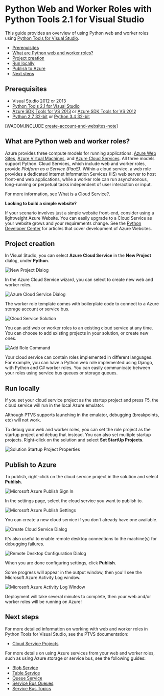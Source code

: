 <properties linkid="develop-python-cloud-services-with-ptvs" urlDisplayName="Python Web and Worker Roles with Python Tools 2.1 for Visual Studio" pageTitle="Python Web and Worker Roles with Python Tools 2.1 for Visual Studio" metaKeywords="Azure python, web role, worker role, PTVS, cloud service" description="Overview of using Python Tools for Visual Studio to create Azure cloud services including web roles and worker roles." metaCanonical="" services="" documentationCenter="Python" title="Python Web and Worker Roles with Python Tools 2.1 for Visual Studio" authors="huvalo" solutions="" manager="" editor="" />

<tags ms.service="cloud-services" ms.workload="tbd" ms.tgt_pltfrm="na" ms.devlang="python" ms.topic="article" ms.date="10/10/2014" ms.author="huvalo"></tags>

# Python Web and Worker Roles with Python Tools 2.1 for Visual Studio

This guide provides an overview of using Python web and worker roles using [Python Tools for Visual Studio][Python Tools for Visual Studio].

-   [Prerequisites][Prerequisites]
-   [What are Python web and worker roles?][What are Python web and worker roles?]
-   [Project creation][Project creation]
-   [Run locally][Run locally]
-   [Publish to Azure][Publish to Azure]
-   [Next steps][Next steps]

## <a name="prerequisites"></a>Prerequisites

-   Visual Studio 2012 or 2013
-   [Python Tools 2.1 for Visual Studio][Python Tools 2.1 for Visual Studio]
-   [Azure SDK Tools for VS 2013][Azure SDK Tools for VS 2013] or [Azure SDK Tools for VS 2012][Azure SDK Tools for VS 2012]
-   [Python 2.7 32-bit][Python 2.7 32-bit] or [Python 3.4 32-bit][Python 3.4 32-bit]

[WACOM.INCLUDE [create-account-and-websites-note](../includes/create-account-and-websites-note.md)]

## <a name="what-are-python-web-and-worker-roles"></a>What are Python web and worker roles?

Azure provides three compute models for running applications: [Azure Web Sites][Azure Web Sites], [Azure Virtual Machines][Azure Virtual Machines], and [Azure Cloud Services][Azure Cloud Services]. All three models support Python. Cloud Services, which include web and worker roles, provide *Platform as a Service (PaaS)*. Within a cloud service, a web role provides a dedicated Internet Information Services (IIS) web server to host front-end web applications, while a worker role can run asynchronous, long-running or perpetual tasks independent of user interaction or input.

For more information, see [What is a Cloud Service?][What is a Cloud Service?].

<div class="dev-callout"><strong>Looking to build a simple website?</strong>
<p>If your scenario involves just a simple website front-end, consider using a lightweight Azure Website. You can easily upgrade to a Cloud Service as your website grows and your requirements change. See the <a href="/en-us/develop/python/">Python Developer Center</a> for articles that cover development of Azure Websites.</p>
</div>

## <a name="project-creation"></a>Project creation

In Visual Studio, you can select **Azure Cloud Service** in the **New Project** dialog, under **Python**.

![New Project Dialog][New Project Dialog]

In the Azure Cloud Service wizard, you can select to create new web and worker roles.

![Azure Cloud Service Dialog][Azure Cloud Service Dialog]

The worker role template comes with boilerplate code to connect to a Azure storage account or service bus.

![Cloud Service Solution][Cloud Service Solution]

You can add web or worker roles to an existing cloud service at any time. You can choose to add existing projects in your solution, or create new ones.

![Add Role Command][Add Role Command]

Your cloud service can contain roles implemented in different languages. For example, you can have a Python web role implemented using Django, with Python and C# worker roles. You can easily communicate between your roles using service bus queues or storage queues.

## <a name="run-locally"></a>Run locally

If you set your cloud service project as the startup project and press F5, the cloud service will run in the local Azure emulator.

Although PTVS supports launching in the emulator, debugging (breakpoints, etc) will not work.

To debug your web and worker roles, you can set the role project as the startup project and debug that instead. You can also set multiple startup projects. Right-click on the solution and select **Set StartUp Projects**.

![Solution Startup Project Properties][Solution Startup Project Properties]

## <a name="publish-to-azure"></a>Publish to Azure

To publish, right-click on the cloud service project in the solution and select **Publish**.

![Microsoft Azure Publish Sign In][Microsoft Azure Publish Sign In]

In the settings page, select the cloud service you want to publish to.

![Microsoft Azure Publish Settings][Microsoft Azure Publish Settings]

You can create a new cloud service if you don't already have one available.

![Create Cloud Service Dialog][Create Cloud Service Dialog]

It's also useful to enable remote desktop connections to the machine(s) for debugging failures.

![Remote Desktop Configuration Dialog][Remote Desktop Configuration Dialog]

When you are done configuring settings, click **Publish**.

Some progress will appear in the output window, then you'll see the Microsoft Azure Activity Log window.

![Microsoft Azure Activity Log Window][Microsoft Azure Activity Log Window]

Deployment will take several minutes to complete, then your web and/or worker roles will be running on Azure!

## <a name="next-steps"></a>Next steps

For more detailed information on working with web and worker roles in Python Tools for Visual Studio, see the PTVS documentation:

-   [Cloud Service Projects][Cloud Service Projects]

For more details on using Azure services from your web and worker roles, such as using Azure storage or service bus, see the following guides:

-   [Blob Service][Blob Service]
-   [Table Service][Table Service]
-   [Queue Service][Queue Service]
-   [Service Bus Queues][Service Bus Queues]
-   [Service Bus Topics][Service Bus Topics]

<!--Link references--> <!--External Link references-->

  [Python Tools for Visual Studio]: http://pytools.codeplex.com
  [Prerequisites]: #prerequisites
  [What are Python web and worker roles?]: #what-are-python-web-and-worker-roles
  [Project creation]: #project-creation
  [Run locally]: #run-locally
  [Publish to Azure]: #publish-to-azure
  [Next steps]: #next-steps
  [Python Tools 2.1 for Visual Studio]: http://go.microsoft.com/fwlink/?LinkId=517189
  [Azure SDK Tools for VS 2013]: http://go.microsoft.com/fwlink/?LinkId=323510
  [Azure SDK Tools for VS 2012]: http://go.microsoft.com/fwlink/?LinkId=323511
  [Python 2.7 32-bit]: http://go.microsoft.com/fwlink/?LinkId=517190
  [Python 3.4 32-bit]: http://go.microsoft.com/fwlink/?LinkId=517191
  [create-account-and-websites-note]: ../includes/create-account-and-websites-note.md
  [Azure Web Sites]: /en-us/documentation/articles/fundamentals-application-models/#WebSites
  [Azure Virtual Machines]: /en-us/documentation/articles/fundamentals-application-models/#VMachine
  [Azure Cloud Services]: /en-us/documentation/articles/fundamentals-application-models/#CloudServices
  [What is a Cloud Service?]: /en-us/manage/services/cloud-services/what-is-a-cloud-service/
  [Python Developer Center]: /en-us/develop/python/
  [New Project Dialog]: ./media/cloud-services-python-ptvs/new-project-cloud-service.png
  [Azure Cloud Service Dialog]: ./media/cloud-services-python-ptvs/new-service-wizard.png
  [Cloud Service Solution]: ./media/cloud-services-python-ptvs/worker.png
  [Add Role Command]: ./media/cloud-services-python-ptvs/add-new-or-existing-role.png
  [Solution Startup Project Properties]: ./media/cloud-services-python-ptvs/startup.png
  [Microsoft Azure Publish Sign In]: ./media/cloud-services-python-ptvs/publish-sign-in.png
  [Microsoft Azure Publish Settings]: ./media/cloud-services-python-ptvs/publish-settings.png
  [Create Cloud Service Dialog]: ./media/cloud-services-python-ptvs/publish-create-cloud-service.png
  [Remote Desktop Configuration Dialog]: ./media/cloud-services-python-ptvs/publish-remote-desktop-configuration.png
  [Microsoft Azure Activity Log Window]: ./media/cloud-services-python-ptvs/publish-activity-log.png
  [Cloud Service Projects]: http://pytools.codeplex.com/wikipage?title=Features%20Cloud%20Project
  [Blob Service]: /en-us/documentation/articles/storage-python-how-to-use-blob-storage/
  [Table Service]: /en-us/documentation/articles/storage-python-how-to-use-table-storage/
  [Queue Service]: /en-us/documentation/articles/storage-python-how-to-use-queue-storage/
  [Service Bus Queues]: /en-us/documentation/articles/service-bus-python-how-to-use-queues/
  [Service Bus Topics]: /en-us/documentation/articles/service-bus-python-how-to-use-topics-subscriptions/
